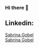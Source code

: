 ### Hi there 👋

## Linkedin:
<div class="LI-profile-badge"  data-version="v1" data-size="medium" data-locale="en_US" data-type="horizontal" data-theme="dark" data-vanity="sabrina-gobel-73450b9"><a class="LI-simple-link" href='https://br.linkedin.com/in/sabrina-gobel-73450b9?trk=profile-badge'>Sabrina Gobel</a></div>

<div class="LI-profile-badge"  data-version="v1" data-size="medium" data-locale="en_US" data-type="vertical" data-theme="dark" data-vanity="sabrina-gobel-73450b9"><a class="LI-simple-link" href='https://br.linkedin.com/in/sabrina-gobel-73450b9?trk=profile-badge'>Sabrina Gobel</a></div>

<!--
**sabrinagobel/sabrinagobel** is a ✨ _special_ ✨ repository because its `README.md` (this file) appears on your GitHub profile.

Here are some ideas to get you started:

- 🔭 I’m currently working on ...
- 🌱 I’m currently learning ...
- 👯 I’m looking to collaborate on ...
- 🤔 I’m looking for help with ...
- 💬 Ask me about ...
- 📫 How to reach me: ...
- 😄 Pronouns: ...
- ⚡ Fun fact: ...
-->
